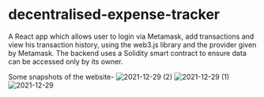 # decentralised-expense-tracker
A React app which allows user to login via Metamask, add transactions and view his transaction history, using the web3.js library and the provider given by Metamask.
The backend uses a Solidity smart contract to ensure data can be accessed only by its owner.

Some snapshots of the website-
![2021-12-29 (2)](https://user-images.githubusercontent.com/64633235/147655555-b58c6550-3120-46cf-b827-137fee3beb59.png)
![2021-12-29 (1)](https://user-images.githubusercontent.com/64633235/147655566-a9400217-fc7d-4d02-8e49-f2fe4a94d959.png)
![2021-12-29](https://user-images.githubusercontent.com/64633235/147655601-85847ff1-8f86-4507-a4e7-552aae2b4625.png)
